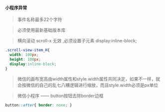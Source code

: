 #### 小程序异常
>事件名称最多22个字符

>必须使用最新基础版本库

>横向滚动 scroll-x 无效 ,必须设置子元素 display:inline-block;

```css
.scroll-view-item_H{
  width: 100px;
  height: 100px;
  display:inline-block;
}
```

>微信的画布宽高由width属性和style.width属性共同决定，如果不一样，就会按微信的自己的乱七八糟逻辑进行缩放，而且style.width必须是px单位

>微信小程序 —— button按钮去除border边框

```css
button::after{ border: none; }
```